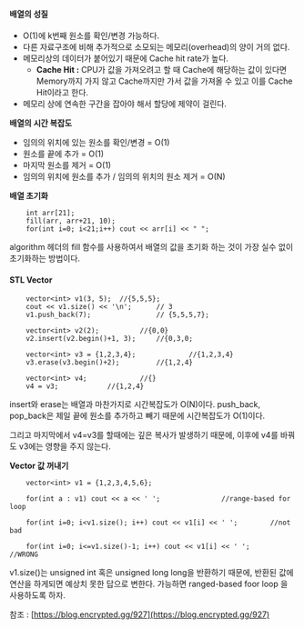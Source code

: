 #### 배열의 성질

-   O(1)에 k번째 원소를 확인/변경 가능하다.
-   다른 자료구조에 비해 추가적으로 소모되는 메모리(overhead)의 양이 거의 없다.
-   메모리상의 데이터가 붙어있기 때문에 Cache hit rate가 높다.
    -   **Cache Hit :** CPU가 값을 가져오려고 할 때 Cache에 해당하는 값이 있다면 Memory까지 가지 않고 Cache까지만 가서 값을 가져올 수 있고 이를 Cache Hit이라고 한다.
-   메모리 상에 연속한 구간을 잡아야 해서 할당에 제약이 걸린다.

**배열의 시간 복잡도**

-   임의의 위치에 있는 원소를 확인/변경 = O(1)
-   원소를 끝에 추가 = O(1)
-   마지막 원소를 제거 = O(1)
-   임의의 위치에 원소를 추가 / 임의의 위치의 원소 제거 = O(N)

**배열 초기화**

```
    int arr[21];
    fill(arr, arr+21, 10);
    for(int i=0; i<21;i++) cout << arr[i] << " ";
```

algorithm 헤더의 fill 함수를 사용하여서 배열의 값을 초기화 하는 것이 가장 실수 없이 초기화하는 방법이다.

#### STL Vector

```
    vector<int> v1(3, 5);  //{5,5,5};
    cout << v1.size() << '\n';      // 3
    v1.push_back(7);                // {5,5,5,7};

    vector<int> v2(2);          //{0,0}
    v2.insert(v2.begin()+1, 3);     //{0,3,0;

    vector<int> v3 = {1,2,3,4};             //{1,2,3,4}
    v3.erase(v3.begin()+2);         //{1,2,4}

    vector<int> v4;             //{}
    v4 = v3;            //{1,2,4}
```

insert와 erase는 배열과 마찬가지로 시간복잡도가 O(N)이다. push\_back, pop\_back은 제일 끝에 원소를 추가하고 빼기 때문에 시간복잡도가 O(1)이다.

그리고 마지막에서 v4=v3를 할때에는 깊은 복사가 발생하기 때문에, 이후에 v4를 바꿔도 v3에는 영향을 주지 않는다.

**Vector 값 꺼내기**

```
    vector<int> v1 = {1,2,3,4,5,6};

    for(int a : v1) cout << a << ' ';               //range-based for loop

    for(int i=0; i<v1.size(); i++) cout << v1[i] << ' ';        //not bad
    
    for(int i=0; i<=v1.size()-1; i++) cout << v1[i] << ' ';         //WRONG
```

v1.size()는 unsigned int 혹은 unsigned long long을 반환하기 때문에, 반환된 값에 연산을 하게되면 예상치 못한 답으로 변한다. 가능하면 ranged-based foor loop 을 사용하도록 하자.

참조 : [https://blog.encrypted.gg/927](https://blog.encrypted.gg/927)